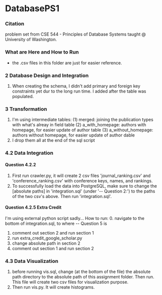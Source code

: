 # DatabasePS1
### Citation
problem set from CSE 544 - Principles of Database Systems taught @ University of Washington.

### What are Here and How to Run

* the .csv files in this folder are just for easier reference.

### 2 Database Design and Integration

1. When creating the schema, I didn't add primary and foreign key constraints yet dur to the long run time. I added after the table was populated.

### 3 Transformation

1. I'm using intermediate tables:
    (1) merged: joining the publication types with what's alreay in field table
    (2) a_with_homepage: authors with homepage, for easier update of author table
    (3) a_without_homepage: authors without homepage, for easier update of author dable
2. I drop them all at the end of the sql script

### 4.2 Data Integration

#### Question 4.2.2
1. First run crawler.py, it will create 2 csv files 'journal_ranking.csv' and 'conference_ranking.csv' with conference keys, names, and rankings.
2. To successfully load the data into PostgreSQL, make sure to change the [absolute paths] in 'integration.sql' (under '-- Question 2:') to the paths of the two csv's above. Then run 'integration.sql'.

#### Question 4.2.5 Extra Credit
I'm using external python script sadly...
How to run:
0. navigate to the bottom of integration.sql, to where -- Question 5 is
1. comment out section 2 and run section 1
2. run extra_credit_google_scholar.py
3. change absolute path in section 2
4. comment out section 1 and run section 2

### 4.3 Data Visualization

1. before running vis.sql, change (at the bottom of the file) the absolute path directory to the absolute path of this assignment folder. Then run. This file will create two csv files for visualization purpose.
2. Then run vis.py. It will create histograms.
